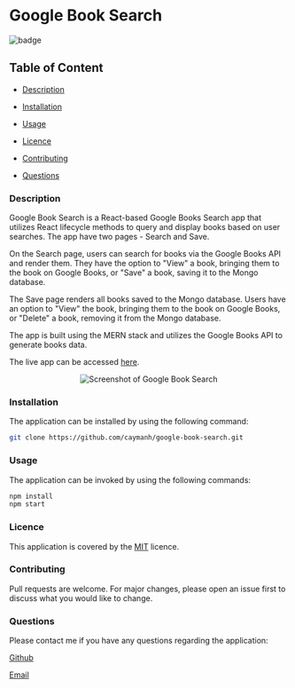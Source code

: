 # Google Book Search

![badge](https://img.shields.io/badge/license-MIT-brightgreen)

## Table of Content

  - [Description](#description)

  - [Installation](#installation)

  - [Usage](#usage)

  - [Licence](#licence)

  - [Contributing](#contributing)

  - [Questions](#questions)

 ### Description

 Google Book Search is a React-based Google Books Search app that utilizes React lifecycle methods to query and display books based on user searches. The app have two pages - Search and Save.
 
 On the Search page, users can search for books via the Google Books API and render them. They have the option to "View" a book, bringing them to the book on Google Books, or "Save" a book, saving it to the Mongo database. 
 
 The Save page renders all books saved to the Mongo database. Users have an option to "View" the book, bringing them to the book on Google Books, or "Delete" a book, removing it from the Mongo database.

 The app is built using the MERN stack and utilizes the Google Books API to generate books data.

 The live app can be accessed [here](https://caymanh.github.io/employee-directory/).

 <p align="center">
    <img alt="Screenshot of Google Book Search" src="">
</p>
 

### Installation

The application can be installed by using the following command: 

```bash
git clone https://github.com/caymanh/google-book-search.git
```

### Usage

The application can be invoked by using the following commands: 

```bash
npm install
npm start
```

### Licence

This application is covered by the [MIT](https://choosealicense.com/licenses/mit/) licence.

### Contributing

Pull requests are welcome. For major changes, please open an issue first to discuss what you would like to change.

### Questions

Please contact me if you have any questions regarding the application:

[Github](https://github.com/caymanh)

[Email](mailto:hengcayman@gmail.com)